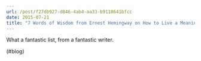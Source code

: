 ```yaml
---
url: /post/f27db927-d846-4ab4-aa33-b9118641bfcc
date: 2015-07-21
title: "7 Words of Wisdom from Ernest Hemingway on How to Live a Meaningful Life"
---
```


What a fantastic list, from a fantastic writer.



(#blog)